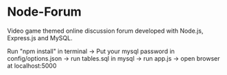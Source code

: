 # Node-Forum
Video game themed online discussion forum developed with Node.js, Express.js and MySQL.

Run "npm install" in terminal -> Put your mysql password in config/options.json -> run tables.sql in mysql -> run app.js -> open browser at localhost:5000
